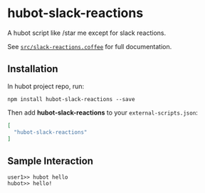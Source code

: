 # hubot-slack-reactions

A hubot script like /star me except for slack reactions.

See [`src/slack-reactions.coffee`](src/slack-reactions.coffee) for full documentation.

## Installation

In hubot project repo, run:

`npm install hubot-slack-reactions --save`

Then add **hubot-slack-reactions** to your `external-scripts.json`:

```json
[
  "hubot-slack-reactions"
]
```

## Sample Interaction

```
user1>> hubot hello
hubot>> hello!
```
